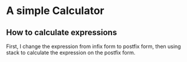 # A simple Calculator

## How to calculate expressions

First, I change the expression from infix form to postfix form, then using stack to calculate the expression on the postfix form.
